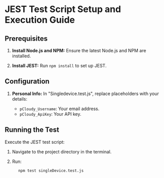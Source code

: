 # JEST Test Script Setup and Execution Guide

## Prerequisites

1. **Install Node.js and NPM:** Ensure the latest Node.js and NPM are installed.

2. **Install JEST:** Run `npm install` to set up JEST.

## Configuration

1. **Personal Info:** In "Singledevice.test.js", replace placeholders with your details:

   - `pCloudy_Username`: Your email address.
   - `pCloudy_ApiKey`: Your API key.

## Running the Test

Execute the JEST test script:

1. Navigate to the project directory in the terminal.

2. Run:

```bash 
      npm test singleDevice.test.js
